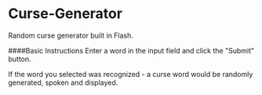 # Curse-Generator

Random curse generator built in Flash. 


####Basic Instructions
Enter a word in the input field and click the "Submit" button. 

If the word you selected was recognized - a curse word would be randomly generated, spoken and displayed.
